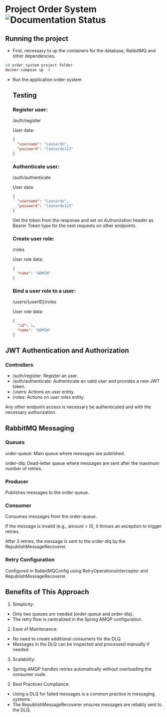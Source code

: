 # Project Order System ![Documentation Status](https://img.shields.io/badge/docs-in%20progress-yellow)


## Running the project
- First, necessary to up the containers for the database, RabbitMQ and other dependencies.
  
```bash
cd order_system project folder
docker-compose up -d
```
- Run the application order-system

  ## Testing

  ### Register user:

  /auth/register

  User data:

  ```json
  {
    "username": "Leonardo",
    "password": "leonardo123"
  }
  ```

  ### Authenticate user:

  /auth/authenticate

  User data:

    ```json
    {
      "username": "Leonardo",
      "password": "leonardo123"
    }
    ```
  
  Get the token from the response and set on Authorization  header as Bearer Token type for the next requests on other endpoints.

    ### Create user role:

  /roles

  User role data:
  
  ```json
  {
    "name": "ADMIN"
  }
  ```

    ### Bind a  user role to a user:

  /users/{userID}/roles

  User role data:

    ```json
    {
      "id": 1,
      "name": "ADMIN"
    }
    ```

## JWT Authentication and Authorization
### Controllers

- /auth/register: Register an user.
- /auth/authenticate: Authenticate an valid user and provides a new JWT token.
- /users: Actions on user entity.
- /roles: Actions on user roles entity.

Any other endpoint access is necessary be authenticated and with the necessary authorization.

## RabbitMQ Messaging 
### Queues

order-queue: Main queue where messages are published.

order-dlq: Dead-letter queue where messages are sent after the maximum number of retries.

### Producer

Publishes messages to the order-queue.

### Consumer

Consumes messages from the order-queue.

If the message is invalid (e.g., amount < 0), it throws an exception to trigger retries.

After 3 retries, the message is sent to the order-dlq by the RepublishMessageRecoverer.

### Retry Configuration

Configured in RabbitMQConfig using RetryOperationsInterceptor and RepublishMessageRecoverer.

## Benefits of This Approach

1. Simplicity:

- Only two queues are needed (order-queue and order-dlq).
- The retry flow is centralized in the Spring AMQP configuration.

2. Ease of Maintenance:

- No need to create additional consumers for the DLQ.
- Messages in the DLQ can be inspected and processed manually if needed.

3. Scalability:

- Spring AMQP handles retries automatically without overloading the consumer code.

2. Best Practices Compliance:

- Using a DLQ for failed messages is a common practice in messaging systems.
- The RepublishMessageRecoverer ensures messages are reliably sent to the DLQ.
